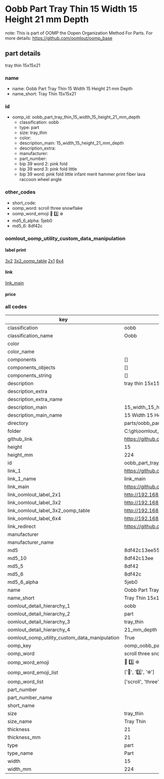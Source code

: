 # Oobb Part Tray Thin 15 Width 15 Height 21 mm Depth  

note: This is part of OOMP the Oopen Organization Method For Parts. For more details: https://github.com/oomlout/oomp_base

##  part details
  



tray thin 15x15x21



### name
* name: Oobb Part Tray Thin 15 Width 15 Height 21 mm Depth
* name_short: Tray Thin 15x15x21 
### id
* oomp_id: oobb_part_tray_thin_15_width_15_height_21_mm_depth
  * classification: oobb
  * type: part
  * size: tray_thin
  * color: 
  * description_main: 15_width_15_height_21_mm_depth
  * description_extra: 
  * manufacturer: 
  * part_number: 
  * bip 39 word 2: pink fold
  * bip 39 word 3: pink fold little
  * bip 39 word: pink fold little infant merit hammer print fiber lava raccoon wheel angle

### other_codes
* short_code: 
* oomp_word: scroll three snowflake
* oomp_word_emoji :scroll: :three: :snowflake:
* md5_6_alpha: 5jeb0
* md5_6: 8df42c






### oomlout_oomp_utility_custom_data_manipulation
#### label print
[3x2](http://192.168.1.245:1112/?label=oomp%205jeb0)
[3x2_oomp_table](http://192.168.1.108:1112/?label=oomp%205jeb0)
[2x1](http://192.168.1.242:1112/?label=oomp%205jeb0)
[6x4](http://192.168.1.55:1112/?label=oomp%205jeb0)    

#### link

[link_main](https://github.com/oomlout/oomlout_oobb_version_4_generated_parts/tree/main/navigation_oomp/oobb/part/tray_thin/15_width_15_height_21_mm_depth/part)                              

#### price







### all codes 
| key | value |  
| --- | --- |  
| classification | oobb |  
| classification_name | Oobb |  
| color |  |  
| color_name |  |  
| components | [] |  
| components_objects | [] |  
| components_string | [] |  
| description | tray thin 15x15x21 |  
| description_extra |  |  
| description_extra_name |  |  
| description_main | 15_width_15_height_21_mm_depth |  
| description_main_name | 15 Width 15 Height 21 mm Depth |  
| directory | parts/oobb_part_tray_thin_15_width_15_height_21_mm_depth |  
| folder | C:\gh\oomlout_oobb_version_4_generated_parts\parts\oobb_part_tray_thin_15_width_15_height_21_mm_depth |  
| github_link | https://github.com/oomlout/oomlout_oomp_part_src/tree/main/parts/oobb_part_tray_thin_15_width_15_height_21_mm_depth |  
| height | 15 |  
| height_mm | 224 |  
| id | oobb_part_tray_thin_15_width_15_height_21_mm_depth |  
| link_1 | https://github.com/oomlout/oomlout_oobb_version_4_generated_parts/tree/main/navigation_oomp/oobb/part/tray_thin/15_width_15_height_21_mm_depth/part |  
| link_1_name | link_main |  
| link_main | https://github.com/oomlout/oomlout_oobb_version_4_generated_parts/tree/main/navigation_oomp/oobb/part/tray_thin/15_width_15_height_21_mm_depth/part |  
| link_oomlout_label_2x1 | http://192.168.1.242:1112/?label=oomp%205jeb0 |  
| link_oomlout_label_3x2 | http://192.168.1.245:1112/?label=oomp%205jeb0 |  
| link_oomlout_label_3x2_oomp_table | http://192.168.1.108:1112/?label=oomp%205jeb0 |  
| link_oomlout_label_6x4 | http://192.168.1.55:1112/?label=oomp%205jeb0 |  
| link_redirect | https://github.com/oomlout/oomlout_oobb_version_4_generated_parts/tree/main/parts/oobb_tray_thin_15_15_21 |  
| manufacturer |  |  
| manufacturer_name |  |  
| md5 | 8df42c13ee55b559a245c7350516a528 |  
| md5_10 | 8df42c13ee |  
| md5_5 | 8df42 |  
| md5_6 | 8df42c |  
| md5_6_alpha | 5jeb0 |  
| name | Oobb Part Tray Thin 15 Width 15 Height 21 mm Depth |  
| name_short | Tray Thin 15x15x21  |  
| oomlout_detail_hierarchy_1 | oobb |  
| oomlout_detail_hierarchy_2 | part |  
| oomlout_detail_hierarchy_3 | tray_thin |  
| oomlout_detail_hierarchy_4 | 21_mm_depth |  
| oomlout_oomp_utility_custom_data_manipulation | True |  
| oomp_key | oomp_oobb_part_tray_thin_15_width_15_height_21_mm_depth |  
| oomp_word | scroll three snowflake |  
| oomp_word_emoji | :scroll: :three: :snowflake: |  
| oomp_word_emoji_list | [':scroll:', ':three:', ':snowflake:'] |  
| oomp_word_list | ['scroll', 'three', 'snowflake'] |  
| part_number |  |  
| part_number_name |  |  
| short_name |  |  
| size | tray_thin |  
| size_name | Tray Thin |  
| thickness | 21 |  
| thickness_mm | 21 |  
| type | part |  
| type_name | Part |  
| width | 15 |  
| width_mm | 224 |  
